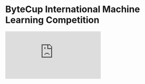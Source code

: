 # ByteCup International Machine Learning Competition
![alt text](https://github.com/deepsidhpura777/ByteCup-ML-Competition/project.pdf)
